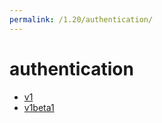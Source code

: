 ```yaml
---
permalink: /1.20/authentication/
---
```


# authentication



* [v1](v1/index.md)
* [v1beta1](v1beta1/index.md)